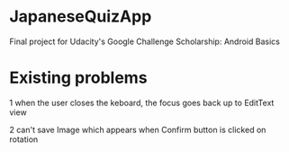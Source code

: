 # JapaneseQuizApp
Final project for Udacity's Google Challenge Scholarship: Android Basics

# Existing problems
1 when the user closes the keboard, the focus goes back up to EditText view

2 can't save Image which appears when Confirm button is clicked on rotation
